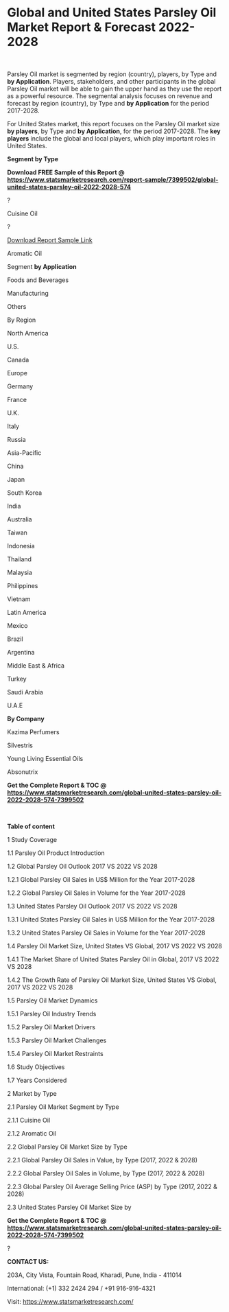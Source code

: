 <h1>Global and United States Parsley Oil Market Report & Forecast 2022-2028</h1><br/><p>Parsley Oil market is segmented by region (country), players, by Type and <strong>by Application</strong>. Players, stakeholders, and other participants in the global Parsley Oil market will be able to gain the upper hand as they use the report as a powerful resource. The segmental analysis focuses on revenue and forecast by region (country), by Type and <strong>by Application</strong> for the period 2017-2028.</p>
 
 
 
 <p>For United States market, this report focuses on the Parsley Oil market size <strong>by players</strong>, by Type and <strong>by Application</strong>, for the period 2017-2028. The <strong>key players</strong> include the global and local players, which play important roles in United States.</p>
 
 
 
 <p><strong>Segment by Type</strong></p>
 
 
 
 <div><b>Download FREE Sample of this Report @ <a href="https://www.statsmarketresearch.com/download-free-sample/7399502/global-united-states-parsley-oil-2022-2028-574">https://www.statsmarketresearch.com/report-sample/7399502/global-united-states-parsley-oil-2022-2028-574</a></b></div>
 
 
 
 <p>? </p>
 
 
 
 <p>Cuisine Oil</p>
 
 
 
 <p>? </p>
 
 
 
 <p><a href="https://www.statsmarketresearch.com/download-free-sample/7399502/global-united-states-parsley-oil-2022-2028-574">Download Report Sample Link</a></p>
 
 
 
 <p>Aromatic Oil</p>
 
 
 
 <p>Segment <strong>by Application</strong></p>
 
 
 
 <p>Foods and Beverages</p>
 
 
 
 <p>Manufacturing</p>
 
 
 
 <p>Others</p>
 
 
 
 <p>By Region</p>
 
 
 
 <p>North America</p>
 
 
 
 <p>U.S.</p>
 
 
 
 <p>Canada</p>
 
 
 
 <p>Europe</p>
 
 
 
 <p>Germany</p>
 
 
 
 <p>France</p>
 
 
 
 <p>U.K.</p>
 
 
 
 <p>Italy</p>
 
 
 
 <p>Russia</p>
 
 
 
 <p>Asia-Pacific</p>
 
 
 
 <p>China</p>
 
 
 
 <p>Japan</p>
 
 
 
 <p>South Korea</p>
 
 
 
 <p>India</p>
 
 
 
 <p>Australia</p>
 
 
 
 <p>Taiwan</p>
 
 
 
 <p>Indonesia</p>
 
 
 
 <p>Thailand</p>
 
 
 
 <p>Malaysia</p>
 
 
 
 <p>Philippines</p>
 
 
 
 <p>Vietnam</p>
 
 
 
 <p>Latin America</p>
 
 
 
 <p>Mexico</p>
 
 
 
 <p>Brazil</p>
 
 
 
 <p>Argentina</p>
 
 
 
 <p>Middle East & Africa</p>
 
 
 
 <p>Turkey</p>
 
 
 
 <p>Saudi Arabia</p>
 
 
 
 <p>U.A.E</p>
 
 
 
 <p><strong>By Company</strong></p>
 
 
 
 <p>Kazima Perfumers</p>
 
 
 
 <p>Silvestris</p>
 
 
 
 <p>Young Living Essential Oils</p>
 
 
 
 <p>Absonutrix</p>
 
 
 
 <div><b>Get the Complete Report & TOC @ <a href="https://www.statsmarketresearch.com/global-united-states-parsley-oil-2022-2028-574-7399502">https://www.statsmarketresearch.com/global-united-states-parsley-oil-2022-2028-574-7399502</a></b></div>
 
 
 
 <p><br />
 
 <b>Table of content</b></p>
 
 
 
 <p>1 Study Coverage<br />
 
 1.1 Parsley Oil Product Introduction<br />
 
 1.2 Global Parsley Oil Outlook 2017 VS 2022 VS 2028<br />
 
 1.2.1 Global Parsley Oil Sales in US$ Million for the Year 2017-2028<br />
 
 1.2.2 Global Parsley Oil Sales in Volume for the Year 2017-2028<br />
 
 1.3 United States Parsley Oil Outlook 2017 VS 2022 VS 2028<br />
 
 1.3.1 United States Parsley Oil Sales in US$ Million for the Year 2017-2028<br />
 
 1.3.2 United States Parsley Oil Sales in Volume for the Year 2017-2028<br />
 
 1.4 Parsley Oil Market Size, United States VS Global, 2017 VS 2022 VS 2028<br />
 
 1.4.1 The Market Share of United States Parsley Oil in Global, 2017 VS 2022 VS 2028<br />
 
 1.4.2 The Growth Rate of Parsley Oil Market Size, United States VS Global, 2017 VS 2022 VS 2028<br />
 
 1.5 Parsley Oil Market Dynamics<br />
 
 1.5.1 Parsley Oil Industry Trends<br />
 
 1.5.2 Parsley Oil Market Drivers<br />
 
 1.5.3 Parsley Oil Market Challenges<br />
 
 1.5.4 Parsley Oil Market Restraints<br />
 
 1.6 Study Objectives<br />
 
 1.7 Years Considered<br />
 
 2 Market by Type<br />
 
 2.1 Parsley Oil Market Segment by Type<br />
 
 2.1.1 Cuisine Oil<br />
 
 2.1.2 Aromatic Oil<br />
 
 2.2 Global Parsley Oil Market Size by Type<br />
 
 2.2.1 Global Parsley Oil Sales in Value, by Type (2017, 2022 & 2028)<br />
 
 2.2.2 Global Parsley Oil Sales in Volume, by Type (2017, 2022 & 2028)<br />
 
 2.2.3 Global Parsley Oil Average Selling Price (ASP) by Type (2017, 2022 & 2028)<br />
 
 2.3 United States Parsley Oil Market Size by</p>
 
 
 
 <div><b>Get the Complete Report & TOC @ <a href="https://www.statsmarketresearch.com/global-united-states-parsley-oil-2022-2028-574-7399502">https://www.statsmarketresearch.com/global-united-states-parsley-oil-2022-2028-574-7399502</a></b></div>
 
 
 
 <p>? </p>
 
 
 
 <p><b>CONTACT US:</b><br />
 
 203A, City Vista, Fountain Road, Kharadi, Pune, India - 411014<br />
 
 International: (+1) 332 2424 294 / +91 916-916-4321<br />
 
 Visit: <a href="https://www.statsmarketresearch.com/">https://www.statsmarketresearch.com/</a></p>